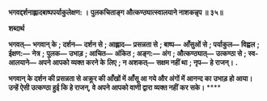 **भगवद्दर्शनाह्लादबाष्पपर्याकुलेक्षण: ।** **पुलकचिताङ्ग औत्कण्ठ्यात्स्वालयाने नाशकन्नृप ॥ ३५॥** 

**शब्दार्थ** 

**भगवत्—** **भगवान् के** **; दर्शन—** **दर्शन से** **; आह्लाद—** **प्रसन्नता से** **; बाष्प—** **आँसुओं से** **; पर्याकुल—** **विह्वल** **; ईक्षण:—** **नेत्र** **;** **पुलक—** **उभाड़** **; आचित—** **अंकित** **; अङ्ग:—** **अंग** **; औत्कण्ठ्यात्—** **उत्कण्ठा से** **; स्व-आलयाने—** **अपने आपको व्यक्त करने के** **लिए** **; न अशकत्—** **सक्षम नहीं था** **; नृप—** **हे राजन्।** **.** 

**भगवान् के दर्शन की प्रसन्नता से अक्रूर की आँखों में आँसू आ गये और अंगों में आनन्द का** **उभाड़ हो आया। उन्हें ऐसी उत्कण्ठा हुई कि हे राजन्, वे अपने आपको वाणी द्वारा व्यक्त नहीं** **कर सके।** **** 